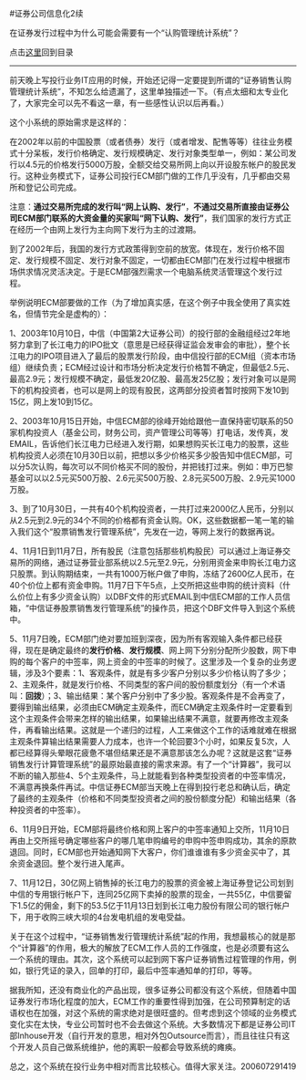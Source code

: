 #证券公司信息化2续

在证券发行过程中为什么可能会需要有一个“认购管理统计系统”？

点击[这里](http://www.xumenger.com/finance-information-20160129/)回到目录

---

前天晚上写投行业务IT应用的时候，开始还记得一定要提到所谓的“证券销售认购管理统计系统”，不知怎么给遗漏了，这里单独描述一下。（有点太细和太专业化了，大家完全可以先不看这一章，有一些感性认识以后再看。）

这个小系统的原始需求是这样的：

在2002年以前的中国股票（或者债券）发行（或者增发、配售等等）往往业务模式十分呆板，发行价格确定、发行规模确定、发行对象类型单一，例如：某公司发行以4.5元的价格发行5000万股，全额交给交易所网上向以开设股东帐户的股民发行。这种业务模式下，证券公司投行ECM部门做的工作几乎没有，几乎都由交易所和登记公司完成。

注意：**通过交易所完成的发行叫“网上认购、发行”**，**不通过交易所直接由证券公司ECM部门联系的大资金量的买家叫“网下认购、发行”**，我们国家的发行方式正在经历一个由网上发行为主向网下发行为主的过渡期。

到了2002年后，我国的发行方式政策得到空前的放宽。体现在，发行价格不固定、发行规模不固定、发行对象不固定，一切都由ECM部门在发行过程中根据市场供求情况灵活决定。于是ECM部强烈需求一个电脑系统灵活管理这个发行过程。

举例说明ECM部要做的工作（为了增加真实感，在这个例子中我全使用了真实姓名，但情节完全是虚构的）：

1、2003年10月10日，中信（中国第2大证券公司）的投行部的金融组经过2年地努力拿到了长江电力的IPO批文（意思是已经获得证监会发审会的审批），整个长江电力的IPO项目进入了最后的股票发行阶段，由中信投行部的ECM组（资本市场组）继续负责；ECM经过设计和市场分析决定发行价格暂不确定，但最低2.5元、最高2.9元；发行规模不确定，最低发20亿股、最高发25亿股；发行对象可以是网下的机构投资者，也可以是网上的现有股民，这两部分投资者暂时按网下发10到15亿，网上发10到15亿。

2、2003年10月15日开始，中信ECM部的徐峰开始给跟他一直保持密切联系的50家机构投资人（基金公司，财务公司，资产管理公司等等）打电话，发传真，发EMAIL，告诉他们长江电力已经进入发行期，如果想购买长江电力的股票，这些机构投资人必须在10月30日以前，把想以多少价格买多少股告知中信ECM部，可以分5次认购，每次可以不同价格买不同的股份，并把钱打过来。例如：申万巴黎基金可以以2.5元买500万股、2.6元买500万股、2.8元买500万股、2.9元买1000万股。

3、到了10月30日，一共有40个机构投资者，一共打过来2000亿人民币，分别以从2.5元到2.9元的34个不同的价格都有资金认购。OK，这些数据都一笔一笔的输入我们这个“股票销售发行管理系统”，先发在一边，等网上发行的数据再说。

4、11月1日到11月7日，所有股民（注意包括那些机构股民）可以通过上海证券交易所的网络，通过证券营业部系统以2.5元至2.9元，分别用资金来申购长江电力这只股票。到认购期结束，一共有1000万帐户做了申购，冻结了2600亿人民币，在40个价位上都有资金申购。11月7日下午5点，上交所把这些申购的统计资料（什么价位上有多少资金认购）以DBF文件的形式EMAIL到中信ECM部的工作人员信箱，“中信证券股票销售发行管理系统”的操作员，把这个DBF文件导入到这个系统中。

5、11月7日晚，ECM部门绝对要加班到深夜，因为所有客观输入条件都已经获得，现在是确定最终的**发行价格**、**发行规模**、网上网下分别分配所少股数，网下申购的每个客户的中签率，网上资金的中签率的时候了。这里涉及一个复杂的业务逻辑，涉及3个要素：1、客观条件，就是有多少客户分别以多少价格认购了多少；2、主观条件，就是发行价格、不同类型的客户间的股份额度划分（有一个术语叫：**回拨**）；3、输出结果：某个客户分别中了多少股。客观条件是不会再变了，要得到输出结果，必须由ECM确定主观条件，而ECM确定主观条件时一定要看到这个主观条件会带来怎样的输出结果，如果输出结果不满意，就要再修改主观条件，再看输出结果。这就是一个递归的过程，人工来做这个工作的话难就难在根据主观条件算输出结果需要人力成本，也许一个轮回要3个小时，如果反复5次，人都已经算得头晕眼花疲惫不堪但结果还是不满意那该怎么办呢？这就是这套“证券销售发行计算管理系统”的最原始最直接的需求来源。有了一个“计算器”，我可以不断的输入那些4、5个主观条件，马上就能看到各种类型投资者的中签率情况，不满意再换条件再试。中信证券ECM部当天晚上在得到投行老总和确认后，确定了最终的主观条件（价格和不同类型投资者之间的股份额度分配）和输出结果（各种投资者的中签率）。

6、11月9日开始，ECM部将最终价格和网上客户的中签率通知上交所，11月10日再由上交所摇号确定哪些客户的哪几笔申购编号的申购中签申购成功，其余的原款退回。同时，ECM部也开始通知网下大客户，你们谁谁谁有多少资金买中了，其余资金退回。整个发行进入尾声。

7、11月12日，30亿网上销售掉的长江电力的股票的资金被上海证券登记公司划到中信的专用银行帐户下，连同25亿网下卖掉的股票的现金，一共55亿，中信要留下1.5亿的佣金，剩下的53.5亿于11月13日划到长江电力股份有限公司的银行帐户下，用于收购三峡大坝的4台发电机组的发电受益。

关于在这个过程中，“证券销售发行管理统计系统”起的作用，我想最核心的就是那个“计算器”的作用，极大的解放了ECM工作人员的工作强度，也是必须要有这么一个系统的理由。其次，这个系统可以起到网下客户证券销售过程管理的作用，例如，银行凭证的录入，回单的打印，最后中签率通知单的打印，等等。

据我所知，还没有商业化的产品出现，很多证券公司都没有这个系统，但随着中国证券发行市场化程度的加大，ECM工作的重要性得到加强，在公司预算制定的话语权也在加强，对这个系统的需求绝对是很旺盛的。但考虑到这个领域的业务模式变化实在太快，专业公司暂时也不会去做这个系统。大多数情况下都是证券公司IT部Inhouse开发（自行开发的意思，相对外包Outsource而言），而且往往只有这个开发人员自己做系统维护，他的离职一般都会导致系统的瘫痪。

总之，这个系统在投行业务中相对而言比较核心。值得大家关注。200607291419
